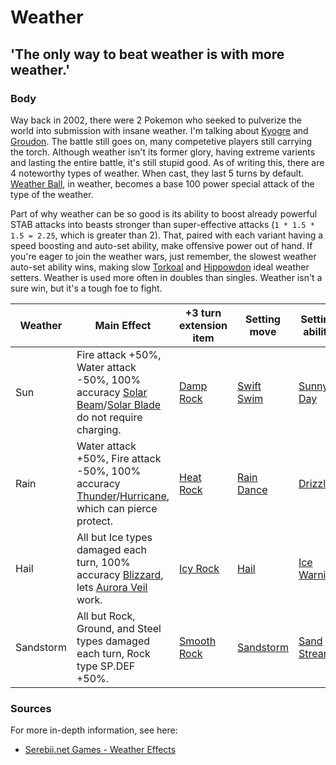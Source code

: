 # Weather

## 'The only way to beat weather is with more weather.'

### Body

Way back in 2002, there were 2 Pokemon who seeked to pulverize the world into submission with insane weather. I'm talking about [Kyogre](https://serebii.net/pokedex-swsh/kyogre/) and [Groudon](https://serebii.net/pokedex-swsh/groudon/). The battle still goes on, many competetive players still carrying the torch. Although weather isn't its former glory, having extreme varients and lasting the entire battle, it's still stupid good. As of writing this, there are 4 noteworthy types of weather. When cast, they last 5 turns by default. [Weather Ball](https://www.serebii.net/attackdex-swsh/weatherball.shtml), in weather, becomes a base 100 power special attack of the type of the weather.

Part of why weather can be so good is its ability to boost already powerful STAB attacks into beasts stronger than super-effective attacks (`1 * 1.5 * 1.5 = 2.25`, which is greater than 2). That, paired with each variant having a speed boosting and auto-set ability, make offensive power out of hand. If you're eager to join the weather wars, just remember, the slowest weather auto-set ability wins, making slow [Torkoal](https://www.serebii.net/pokedex-swsh/torkoal/) and [Hippowdon](https://www.serebii.net/pokedex-swsh/hippowdon/) ideal weather setters. Weather is used more often in doubles than singles. Weather isn't a sure win, but it's a tough foe to fight.

| Weather   | Main Effect | +3 turn extension item | Setting move | Setting ability |  x2 speed ability | Common moves |
| --------- | ----------- | ---------------------- | ------------ | --------------- | ----------------- | ------------ |
| Sun       | Fire attack +50%, Water attack -50%, 100% accuracy [Solar Beam](https://www.serebii.net/attackdex-swsh/solarbeam.shtml)/[Solar Blade](https://www.serebii.net/attackdex-swsh/solarblade.shtml) do not require charging. | [Damp Rock](https://www.serebii.net/itemdex/damprock.shtml) | [Swift Swim](https://www.serebii.net/abilitydex/swiftswim.shtml) | [Sunny Day](https://www.serebii.net/attackdex-swsh/sunnyday.shtml) | [Drought](https://www.serebii.net/abilitydex/drought.shtml) | [Solar Beam](https://www.serebii.net/attackdex-swsh/solarbeam.shtml), [Flare Blitz](https://www.serebii.net/attackdex-swsh/flareblitz.shtml) |
| Rain      | Water attack +50%, Fire attack -50%, 100% accuracy [Thunder](https://www.serebii.net/attackdex-swsh/thunder.shtml)/[Hurricane](https://www.serebii.net/attackdex-swsh/hurricane.shtml), which can pierce protect. | [Heat Rock](https://www.serebii.net/itemdex/heatrock.shtml) | [Rain Dance](https://www.serebii.net/attackdex-swsh/raindance.shtml) | [Drizzle](https://www.serebii.net/abilitydex/drizzle.shtml) | [Chlorophyll](https://www.serebii.net/abilitydex/chlorophyll.shtml) | [Weather Ball](https://www.serebii.net/attackdex-swsh/weatherball.shtml), [Hurricane](https://www.serebii.net/attackdex-swsh/hurricane.shtml) |
| Hail      | All but Ice types damaged each turn, 100% accuracy [Blizzard](https://www.serebii.net/attackdex-swsh/blizzard.shtml), lets [Aurora Veil](https://www.serebii.net/attackdex-swsh/auroraveil.shtml) work. | [Icy Rock](https://www.serebii.net/itemdex/icyrock.shtml) | [Hail](https://www.serebii.net/attackdex-swsh/hail.shtml) | [Ice Warning](https://www.serebii.net/abilitydex/icewarning.shtml) | [Slush Rush](https://www.serebii.net/abilitydex/slushrush.shtml) | [Aurora Veil](https://www.serebii.net/attackdex-swsh/auroraveil.shtml), [Icicle Crash](https://www.serebii.net/attackdex-swsh/iciclecrash.shtml)
| Sandstorm | All but Rock, Ground, and Steel types damaged each turn, Rock type SP.DEF +50%. | [Smooth Rock](https://www.serebii.net/itemdex/smoothrock.shtml) | [Sandstorm](https://www.serebii.net/attackdex-swsh/sandstorm.shtml) | [Sand Stream](https://www.serebii.net/abilitydex/sandstream.shtml) | [Sand Rush](https://www.serebii.net/abilitydex/sandrush.shtml) | [Rock Slide](https://www.serebii.net/attackdex-swsh/rockslide.shtml), [Iron Head](https://www.serebii.net/attackdex-swsh/ironhead.shtml)

### Sources
For more in-depth information, see here:
- [Serebii.net Games - Weather Effects](https://www.serebii.net/games/weather.shtml)
